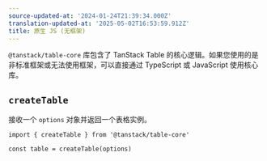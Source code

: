 ```yaml
---
source-updated-at: '2024-01-24T21:39:34.000Z'
translation-updated-at: '2025-05-02T16:53:59.912Z'
title: 原生 JS (无框架)
---
```

`@tanstack/table-core` 库包含了 TanStack Table 的核心逻辑。如果您使用的是非标准框架或无法使用框架，可以直接通过 TypeScript 或 JavaScript 使用核心库。

## `createTable`

接收一个 `options` 对象并返回一个表格实例。

```tsx
import { createTable } from '@tanstack/table-core'

const table = createTable(options)
```
